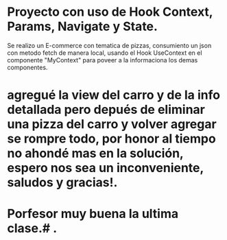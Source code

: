 # Proyecto con uso de Hook Context, Params, Navigate y State.

 Se realizo un E-commerce con tematica de pizzas, consumiento un json con metodo fetch de manera local, 
 usando el Hook UseContext en el componente "MyContext" para poveer a la informaciona los demas componentes.

 
 # agregué la view del carro y de la info detallada pero depués de eliminar una pizza del carro y volver agregar se rompre todo, por honor al tiempo no ahondé mas en la solución, espero nos sea un inconveniente, saludos y gracias!. 


# Porfesor muy buena la ultima clase.# .